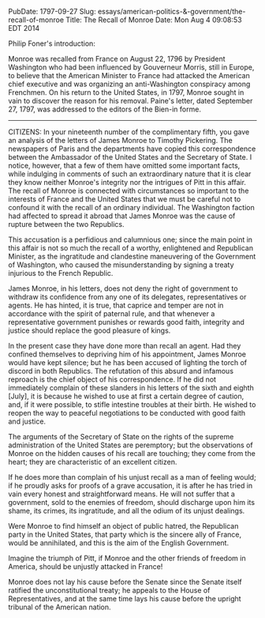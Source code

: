 PubDate: 1797-09-27
Slug: essays/american-politics-&-government/the-recall-of-monroe
Title: The Recall of Monroe
Date: Mon Aug  4 09:08:53 EDT 2014

   Philip Foner's introduction:

   Monroe was recalled from France on August 22, 1796 by President Washington
   who had been influenced by Gouverneur Morris, still in Europe, to believe
   that the American Minister to France had attacked the American chief
   executive and was organizing an anti-Washington conspiracy among
   Frenchmen. On his return to the United States, in 1797, Monroe sought in
   vain to discover the reason for his removal. Paine's letter, dated
   September 27, 1797, was addressed to the editors of the Bien-in forme.

   ***

    

   CITIZENS: In your nineteenth number of the complimentary fifth, you gave
   an analysis of the letters of James Monroe to Timothy Pickering. The
   newspapers of Paris and the departments have copied this correspondence
   between the Ambassador of the United States and the Secretary of State. I
   notice, however, that a few of them have omitted some important facts,
   while indulging in comments of such an extraordinary nature that it is
   clear they know neither Monroe's integrity nor the intrigues of Pitt in
   this affair. The recall of Monroe is connected with circumstances so
   important to the interests of France and the United States that we must be
   careful not to confound it with the recall of an ordinary individual. The
   Washington faction had affected to spread it abroad that James Monroe was
   the cause of rupture between the two Republics.

   This accusation is a perfidious and calumnious one; since the main point
   in this affair is not so much the recall of a worthy, enlightened and
   Republican Minister, as the ingratitude and clandestine maneuvering of the
   Government of Washington, who caused the misunderstanding by signing a
   treaty injurious to the French Republic.

   James Monroe, in his letters, does not deny the right of government to
   withdraw its confidence from any one of its delegates, representatives or
   agents. He has hinted, it is true, that caprice and temper are not in
   accordance with the spirit of paternal rule, and that whenever a
   representative government punishes or rewards good faith, integrity and
   justice should replace the good pleasure of kings.

   In the present case they have done more than recall an agent. Had they
   confined themselves to depriving him of his appointment, James Monroe
   would have kept silence; but he has been accused of lighting the torch of
   discord in both Republics. The refutation of this absurd and infamous
   reproach is the chief object of his correspondence. If he did not
   immediately complain of these slanders in his letters of the sixth and
   eighth [July], it is because he wished to use at first a certain degree of
   caution, and, if it were possible, to stifle intestine troubles at their
   birth. He wished to reopen the way to peaceful negotiations to be
   conducted with good faith and justice.

   The arguments of the Secretary of State on the rights of the supreme
   administration of the United States are peremptory; but the observations
   of Monroe on the hidden causes of his recall are touching; they come from
   the heart; they are characteristic of an excellent citizen.

   If he does more than complain of his unjust recall as a man of feeling
   would;  if he proudly asks for proofs of a grave accusation, it is after
   he has tried in vain every honest and straightforward means. He will not
   suffer that a government, sold to the enemies of freedom, should discharge
   upon him its shame, its crimes, its ingratitude, and all the odium of its
   unjust dealings.

   Were Monroe to find himself an object of public hatred, the Republican
   party in the United States, that party which is the sincere ally of
   France, would be annihilated, and this is the aim of the English
   Government.

   Imagine the triumph of Pitt, if Monroe and the other friends of freedom in
   America, should be unjustly attacked in France!

   Monroe does not lay his cause before the Senate since the Senate itself
   ratified the unconstitutional treaty; he appeals to the House of
   Representatives, and at the same time lays his cause before the upright
   tribunal of the American nation.

    
